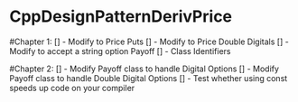 # CppDesignPatternDerivPrice

#Chapter 1:
[] - Modify to Price Puts
[] - Modify to Price Double Digitals
[] - Modify to accept a string option Payoff
[] - Class Identifiers

#Chapter 2:
[] - Modify Payoff class to handle Digital Options
[] - Modify Payoff class to handle Double Digital Options
[] - Test whether using const speeds up code on your compiler


